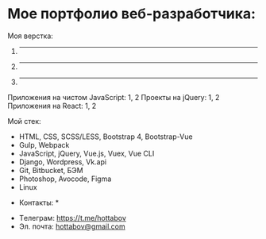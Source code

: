# Мое портфолио веб-разработчика:

Моя верстка: 

1. ----
2. ----
3. ----

Приложения на чистом JavaScript: 1, 2
Проекты на jQuery: 1, 2
Приложения на React: 1, 2

Мой стек:

- HTML, CSS, SCSS/LESS, Bootstrap 4, Bootstrap-Vue
- Gulp, Webpack
- JavaScript, jQuery, Vue.js, Vuex, Vue CLI
- Django, Wordpress, Vk.api
- Git, Bitbucket, БЭМ
- Photoshop, Avocode, Figma
- Linux


* Контакты: *

- Tелеграм: https://t.me/hottabov
- Эл. почта: hottabov@gmail.com
